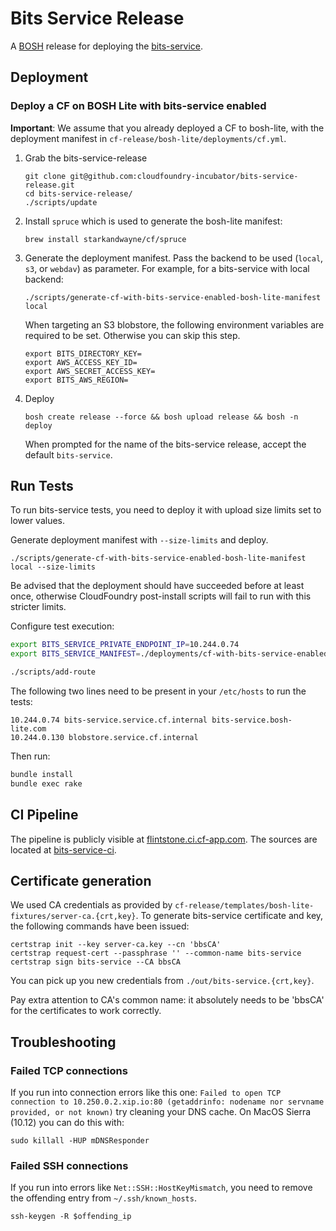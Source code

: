 # Bits Service Release

A [BOSH](http://docs.cloudfoundry.org/bosh/) release for deploying the [bits-service](https://github.com/cloudfoundry-incubator/bits-service).

## Deployment

### Deploy a CF on BOSH Lite with bits-service enabled

**Important**: We assume that you already deployed a CF to bosh-lite, with the deployment manifest in `cf-release/bosh-lite/deployments/cf.yml`.

1. Grab the bits-service-release

    ```
    git clone git@github.com:cloudfoundry-incubator/bits-service-release.git
    cd bits-service-release/
    ./scripts/update
    ```

1. Install `spruce` which is used to generate the bosh-lite manifest:

    ```
    brew install starkandwayne/cf/spruce
    ```

1. Generate the deployment manifest. Pass the backend to be used (`local`, `s3`, or `webdav`) as parameter. For example, for a bits-service with local backend:

    ```
    ./scripts/generate-cf-with-bits-service-enabled-bosh-lite-manifest local
    ```

    When targeting an S3 blobstore, the following environment variables are required to be set. Otherwise you can skip this step.

    ```
    export BITS_DIRECTORY_KEY=
    export AWS_ACCESS_KEY_ID=
    export AWS_SECRET_ACCESS_KEY=
    export BITS_AWS_REGION=
    ```

1. Deploy

    ```
    bosh create release --force && bosh upload release && bosh -n deploy
    ```

    When prompted for the name of the bits-service release, accept the default `bits-service`.

## Run Tests

To run bits-service tests, you need to deploy it with upload size limits set to lower values.

Generate deployment manifest with `--size-limits` and deploy.
```
./scripts/generate-cf-with-bits-service-enabled-bosh-lite-manifest local --size-limits
```
Be advised that the deployment should have succeeded before at least once, otherwise CloudFoundry post-install scripts will fail to run with this stricter limits.

Configure test execution:

```sh
export BITS_SERVICE_PRIVATE_ENDPOINT_IP=10.244.0.74
export BITS_SERVICE_MANIFEST=./deployments/cf-with-bits-service-enabled.yml

./scripts/add-route
```

The following two lines need to be present in your `/etc/hosts` to run the tests:
```
10.244.0.74 bits-service.service.cf.internal bits-service.bosh-lite.com
10.244.0.130 blobstore.service.cf.internal
```

Then run:

```sh
bundle install
bundle exec rake
```

## CI Pipeline

The pipeline is publicly visible at [flintstone.ci.cf-app.com](https://flintstone.ci.cf-app.com). The sources are located at [bits-service-ci](https://github.com/cloudfoundry-incubator/bits-service-ci).

## Certificate generation
We used CA credentials as provided by `cf-release/templates/bosh-lite-fixtures/server-ca.{crt,key}`. To generate bits-service certificate and key, the following commands have been issued:
```console
certstrap init --key server-ca.key --cn 'bbsCA'
certstrap request-cert --passphrase '' --common-name bits-service
certstrap sign bits-service --CA bbsCA
```

You can pick up you new credentials from `./out/bits-service.{crt,key}`.

Pay extra attention to CA's common name: it absolutely needs to be 'bbsCA' for the certificates to work correctly.

## Troubleshooting
### Failed TCP connections
If you run into connection errors like this one: `Failed to open TCP connection to 10.250.0.2.xip.io:80 (getaddrinfo: nodename nor servname provided, or not known)` try cleaning your DNS cache. On MacOS Sierra (10.12) you can do this with:
```console
sudo killall -HUP mDNSResponder
```

### Failed SSH connections
If you run into errors like `Net::SSH::HostKeyMismatch`, you need to remove the offending entry from `~/.ssh/known_hosts`.
```console
ssh-keygen -R $offending_ip
```
